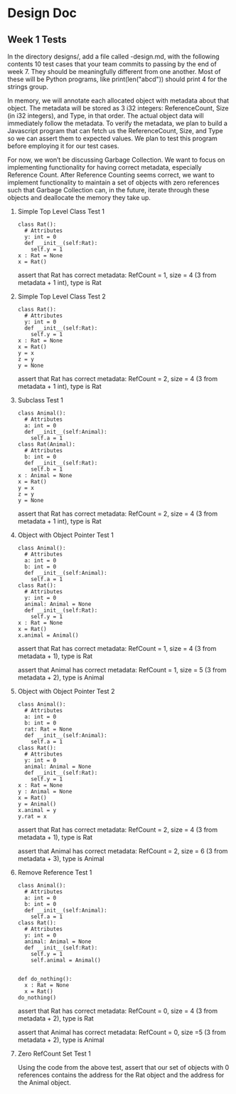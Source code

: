 # Design Doc

## Week 1 Tests
In the directory designs/, add a file called <projectname>-design.md, with the following contents 10 test cases that your team commits to passing by the end of week 7. They should be meaningfully different from one another. Most of these will be Python programs, like print(len("abcd")) should print 4 for the strings group.
 
In memory, we will annotate each allocated object with metadata about that object. The metadata will be stored as 3 i32 integers: ReferenceCount, Size (in i32 integers), and Type, in that order. The actual object data will immediately follow the metadata. To verify the metadata, we plan to build a Javascript program that can fetch us the ReferenceCount, Size, and Type so we can assert them to expected values. We plan to test this program before employing it for our test cases. 

For now, we won’t be discussing Garbage Collection. We want to focus on implementing functionality for having correct metadata, especially Reference Count. After Reference Counting seems correct, we want to implement functionality to maintain a set of objects with zero references such that Garbage Collection can, in the future, iterate through these objects and deallocate the memory they take up.

<ol>

  <li>Simple Top Level Class Test 1 </li>
  
```
class Rat():
  # Attributes
  y: int = 0
  def __init__(self:Rat):
    self.y = 1
x : Rat = None
x = Rat()
```
  
  assert that Rat has correct metadata: RefCount = 1, size = 4 (3 from metadata + 1 int), type is Rat

  <li> Simple Top Level Class Test 2 </li>

```
class Rat():
  # Attributes
  y: int = 0
  def __init__(self:Rat):
    self.y = 1
x : Rat = None
x = Rat()
y = x
z = y
y = None
```
  
assert that Rat has correct metadata: RefCount = 2, size = 4 (3 from metadata + 1 int), type is Rat
  <li> Subclass Test 1 </li>

```
class Animal():
  # Attributes
  a: int = 0
  def __init__(self:Animal):
    self.a = 1
class Rat(Animal):
  # Attributes
  b: int = 0
  def __init__(self:Rat):
    self.b = 1
x : Animal = None
x = Rat()
y = x
z = y
y = None
```

assert that Rat has correct metadata: RefCount = 2, size = 4 (3 from metadata + 1 int), type is Rat
 
  <li> Object with Object Pointer Test 1 </li>

```
class Animal():
  # Attributes
  a: int = 0
  b: int = 0
  def __init__(self:Animal):
    self.a = 1
class Rat():
  # Attributes
  y: int = 0
  animal: Animal = None
  def __init__(self:Rat):
    self.y = 1
x : Rat = None
x = Rat()
x.animal = Animal()
```

assert that Rat has correct metadata: RefCount = 1, size = 4 (3 from metadata + 1), type is Rat

assert that Animal has correct metadata: RefCount = 1, size = 5 (3 from metadata + 2), type is Animal
 
  <li> Object with Object Pointer Test 2 </li>

```
class Animal():
  # Attributes
  a: int = 0
  b: int = 0
  rat: Rat = None
  def __init__(self:Animal):
    self.a = 1
class Rat():
  # Attributes
  y: int = 0
  animal: Animal = None
  def __init__(self:Rat):
    self.y = 1
x : Rat = None
y : Animal = None
x = Rat()
y = Animal()
x.animal = y
y.rat = x
```
  
assert that Rat has correct metadata: RefCount = 2, size = 4 (3 from metadata + 1), type is Rat

assert that Animal has correct metadata: RefCount = 2, size = 6 (3 from metadata + 3), type is Animal

  <li> Remove Reference Test 1 </li>

```
class Animal():
  # Attributes
  a: int = 0
  b: int = 0
  def __init__(self:Animal):
    self.a = 1
class Rat():
  # Attributes
  y: int = 0
  animal: Animal = None
  def __init__(self:Rat):
    self.y = 1
    self.animal = Animal()


def do_nothing():
  x : Rat = None
  x = Rat()
do_nothing()
```
  
assert that Rat has correct metadata: RefCount = 0, size = 4 (3 from metadata + 2), type is Rat

assert that Animal has correct metadata: RefCount = 0, size =5 (3 from metadata + 2), type is Animal
 
  <li> Zero RefCount Set Test 1 </li>

Using the code from the above test, assert that our set of objects with 0 references contains the address for the Rat object and the address for the Animal object.

</ol>
